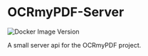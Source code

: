 # OCRmyPDF-Server
![Docker Image Version](https://img.shields.io/docker/v/sebfischer83/ocrmypdf-server?arch=amd64&style=flat-square&link=https%3A%2F%2Fhub.docker.com%2Fr%2Fsebfischer83%2Focrmypdf-server)

A small server api for the OCRmyPDF project.

